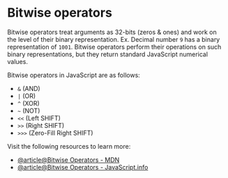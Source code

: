 # Bitwise operators

Bitwise operators treat arguments as 32-bits (zeros & ones) and work on the level of their binary representation.
Ex. Decimal number `9` has a binary representation of `1001`. Bitwise operators perform their operations on such binary representations, but they return standard JavaScript numerical values.

Bitwise operators in JavaScript are as follows:

- `&` (AND)
- `|` (OR)
- `^` (XOR)
- `~` (NOT)
- `<<` (Left SHIFT)
- `>>` (Right SHIFT)
- `>>>` (Zero-Fill Right SHIFT)

Visit the following resources to learn more:

- [@article@Bitwise Operators - MDN](https://developer.mozilla.org/en-US/docs/Web/JavaScript/Guide/Expressions_and_Operators#bitwise_operators)
- [@article@Bitwise Operators - JavaScript.info](https://javascript.info/operators#bitwise-operators)
